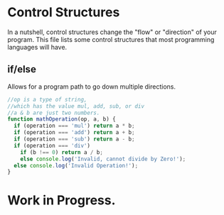 # Control Structures

In a nutshell, control structures change the "flow" or "direction" of your program. This file lists some control structures that most programming languages will have.

## if/else

Allows for a program path to go down multiple directions.

```javascript
//op is a type of string,
//which has the value mul, add, sub, or div
//a & b are just two numbers.
function mathOperation(op, a, b) {
  if (operation === 'mul') return a * b;
  if (operation === 'add') return a + b;
  if (operation === 'sub') return a - b;
  if (operation === 'div')
    if (b !== 0) return a / b;
    else console.log('Invalid, cannot divide by Zero!');
  else console.log('Invalid Operation!');
}
```

# Work in Progress.
